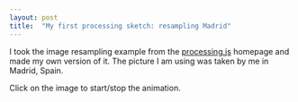 ```yaml
---
layout: post
title:  "My first processing sketch: resampling Madrid"
---
```


I took the image resampling example from the [processing.js](http://processingjs.org) homepage and made my own version of it. The picture I am using was taken by me in Madrid, Spain.

Click on the image to start/stop the animation.

<script src="{{ site.url }}/processing.js" type="text/javascript"></script>
<canvas data-processing-sources="{{ site.url }}/sketches/rain/rain.pde"></canvas>


